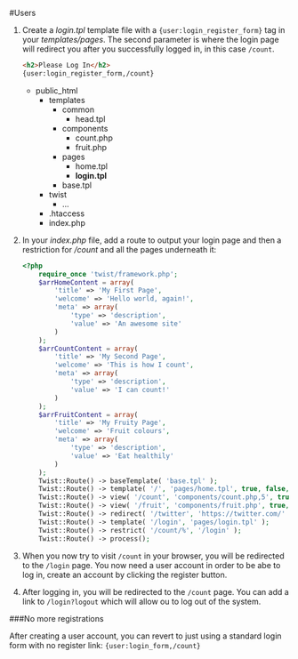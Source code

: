#Users

1. Create a *login.tpl* template file with a `{user:login_register_form}` tag in your *templates/pages*. The second parameter is where the login page will redirect you after you successfully logged in, in this case `/count`.
	```html
	<h2>Please Log In</h2>
	{user:login_register_form,/count}
	```

	* public_html
		* templates
			* common
				* head.tpl
			* components
				* count.php
				* fruit.php
			* pages
				* home.tpl
				* **login.tpl**
			* base.tpl
		* twist
			* ...
		* .htaccess
		* index.php

2. In your *index.php*   file, add a route to output your login page and then a restriction for */count* and all the pages underneath it:
	```php
	<?php
	    require_once 'twist/framework.php';
	    $arrHomeContent = array(
	        'title' => 'My First Page',
	        'welcome' => 'Hello world, again!',
	        'meta' => array(
	            'type' => 'description',
	            'value' => 'An awesome site'
	        )
	    );
	    $arrCountContent = array(
	        'title' => 'My Second Page',
	        'welcome' => 'This is how I count',
	        'meta' => array(
	            'type' => 'description',
	            'value' => 'I can count!'
	        )
	    );
	    $arrFruitContent = array(
	        'title' => 'My Fruity Page',
	        'welcome' => 'Fruit colours',
	        'meta' => array(
	            'type' => 'description',
	            'value' => 'Eat healthily'
	        )
	    );
	    Twist::Route() -> baseTemplate( 'base.tpl' );
	    Twist::Route() -> template( '/', 'pages/home.tpl', true, false, $arrHomeContent );
	    Twist::Route() -> view( '/count', 'components/count.php,5', true, false, $arrCountContent );
	    Twist::Route() -> view( '/fruit', 'components/fruit.php', true, false, $arrFruitContent );
	    Twist::Route() -> redirect( '/twitter', 'https://twitter.com/' );
	    Twist::Route() -> template( '/login', 'pages/login.tpl' );
	    Twist::Route() -> restrict( '/count/%', '/login' );
	    Twist::Route() -> process();
	```

3. When you now try to visit `/count` in your browser, you will be redirected to the `/login` page. You now need a user account in order to be abe to log in, create an account by clicking the register button.

4. After logging in, you will be redirected to the `/count` page. You can add a link to `/login?logout` which will allow ou to log out of the system.

###No more registrations

After creating a user account, you can revert to just using a standard login form with no register link: `{user:login_form,/count}`